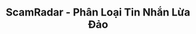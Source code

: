 ---
title: ScamRadar - Phân Loại Tin Nhắn Lừa Đảo
emoji: 🚨
colorFrom: red
colorTo: yellow
sdk: gradio
sdk_version: "4.29.0"
python_version: "3.9"
app_file: app.py
---